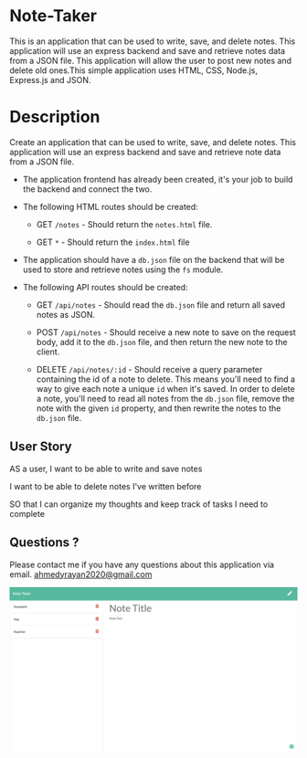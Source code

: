 # Note-Taker
This is an application that can be used to write, save, and delete notes. This application will use an express backend and save and retrieve notes data from a JSON file. This application  will allow the user to post new notes and delete old ones.This  simple application uses HTML, CSS, Node.js, Express.js and  JSON.

# Description

Create an application that can be used to write, save, and delete notes. This application will use an express backend and save and retrieve note data from a JSON file.

* The application frontend has already been created, it's your job to build the backend and connect the two.

* The following HTML routes should be created:

  * GET `/notes` - Should return the `notes.html` file.

  * GET `*` - Should return the `index.html` file

* The application should have a `db.json` file on the backend that will be used to store and retrieve notes using the `fs` module.

* The following API routes should be created:

  * GET `/api/notes` - Should read the `db.json` file and return all saved notes as JSON.

  * POST `/api/notes` - Should receive a new note to save on the request body, add it to the `db.json` file, and then return the new note to the client.

  * DELETE `/api/notes/:id` - Should receive a query parameter containing the id of a note to delete. This means you'll need to find a way to give each note a unique `id` when it's saved. In order to delete a note, you'll need to read all notes from the `db.json` file, remove the note with the given `id` property, and then rewrite the notes to the `db.json` file.

## User Story

AS a user, I want to be able to write and save notes

I want to be able to delete notes I've written before

SO that I can organize my thoughts and keep track of tasks I need to complete

## Questions ? 

Please contact me if you have any questions about this application via email. 
ahmedyrayan2020@gmail.com


![](Develop/images/example.png)
